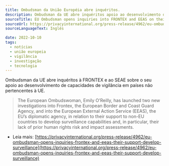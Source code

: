 ```yaml
---
title: Ombudsman da União Européia abre inquéritos.
description: Ombudsman da UE abre inquéritos apoio ao desenvolvimento de capacidades de vigilância em países não pertencentes à UE.
sourceTitle: EU Ombudsman opens inquiries into FRONTEX and EEAS on their support to develop surveillance capabilities in non-EU countries
sourceUrl: https://privacyinternational.org/press-release/4962/eu-ombudsman-opens-inquiries-frontex-and-eeas-their-support-develop-surveillance
sourceLanguageText: Inglês

date: 2022-10-10
tags: 
  - notícias
  - união europeia
  - vigilância
  - investigação
  - tecnologia
---
```


Ombudsman da UE abre inquéritos à FRONTEX e ao SEAE sobre o seu apoio ao desenvolvimento de capacidades de vigilância em países não pertencentes à UE.

>The European Ombudswoman, Emily O’Reilly, has launched two new investigations into Frontex, the European Border and Coast Guard Agency, and into the European External Action Service (EEAS), the EU’s diplomatic agency, in relation to their support to non-EU countries to develop surveillance capabilities and, in particular, their lack of prior human rights risk and impact assessments.

* Leia mais: [https://privacyinternational.org/press-release/4962/eu-ombudsman-opens-inquiries-frontex-and-eeas-their-support-develop-surveillance](https://privacyinternational.org/press-release/4962/eu-ombudsman-opens-inquiries-frontex-and-eeas-their-support-develop-surveillance)

